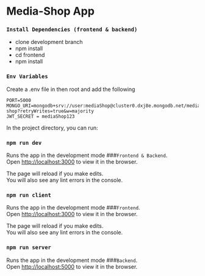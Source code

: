 # Media-Shop App 

### `Install Dependencies (frontend & backend)`
- clone development branch
- npm install
- cd frontend
- npm install

### `Env Variables`
Create a .env file in then root and add the following
```
PORT=5000
MONGO_URI=mongodb+srv://user:mediaShop@cluster0.dxj8e.mongodb.net/media-shop?retryWrites=true&w=majority
JWT_SECRET = mediaShop123
```
In the project directory, you can run:

### `npm run dev`

Runs the app in the development mode ###`Frontend & Backend`.\
Open [http://localhost:3000](http://localhost:3000) to view it in the browser.

The page will reload if you make edits.\
You will also see any lint errors in the console.

### `npm run client`
Runs the app in the development mode ###`Frontend`.\
Open [http://localhost:3000](http://localhost:3000) to view it in the browser.

The page will reload if you make edits.\
You will also see any lint errors in the console.



### `npm run server`
Runs the app in the development mode ###`Backend`.\
Open [http://localhost:5000](http://localhost:5000) to view it in the browser.



